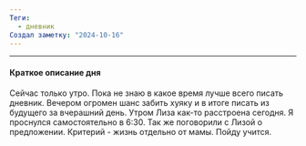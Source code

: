 ```yaml
---
Теги:
  - дневник
Создал заметку: "2024-10-16"
---
```

---
#### Краткое описание дня

Сейчас только утро. Пока не знаю в какое время лучше всего писать дневник. Вечером огромен шанс забить хуяку и в итоге писать из будущего за вчерашний день. Утром Лиза как-то расстроена сегодня. Я проснулся самостоятельно в 6:30. Так же поговорили с Лизой о предложении. Критерий - жизнь отдельно от мамы. Пойду учится.


